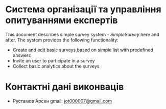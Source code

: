 # Система організації та управління опитуваннями експертів

This document describes simple survey system - _SimpleSurvey_ here and after. The system provides the following functionality:
* Create and edit basic surveys based on simple list with predefined answers
* Invite an user to participate in a survey
* Collect basic analytics about the surveys

# Контактні дані виконваців

* Рустамов Арсен gmail: jot000007@gmail.com
